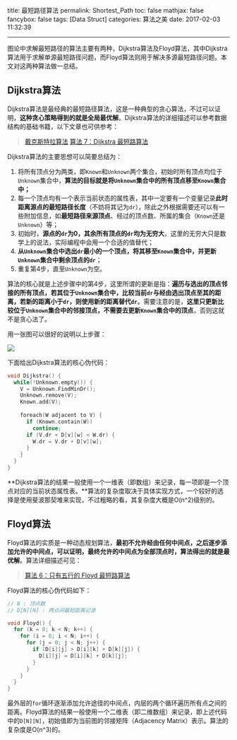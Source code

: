 title: 最短路径算法
permalink: Shortest_Path
toc: false
mathjax: false
fancybox: false
tags: [Data Struct]
categories: 算法之美
date: 2017-02-03 11:32:39

---

图论中求解最短路径的算法主要有两种，Dijkstra算法及Floyd算法，其中Dijkstra算法用于求解单源最短路径问题，而Floyd算法则用于解决多源最短路径问题。本文对这两种算法做一总结。

<!--more-->

## Dijkstra算法

Dijkstra算法是最经典的最短路径算法，这是一种典型的贪心算法，不过可以证明，**这种贪心策略得到的就是全局最优解**。Dijkstra算法的详细描述可以参考数据结构的基础书籍，以下文章也可供参考：

> [戴克斯特拉算法](https://zh.wikipedia.org/wiki/%E6%88%B4%E5%85%8B%E6%96%AF%E7%89%B9%E6%8B%89%E7%AE%97%E6%B3%95)
> [算法 7：Dijkstra 最短路算法](http://wiki.jikexueyuan.com/project/easy-learn-algorithm/dijkstra.html)

Dijkstra算法的主要思想可以简要总结为：

1. 将所有顶点分为两类，即`Known`和`Unknown`两个集合，初始时所有顶点均位于`Unknown`集合中，**算法的目标就是将`Unknown`集合中的所有顶点移至`Known`集合中；**
2. 每一个顶点均有一个表示当前状态的属性表，其中一定要有一个变量记录**此时距离源点的最短路径长度**（不妨将其记为`dr`），除此之外根据需要还可以有一些附加信息，如**最短路径来源顶点**、经过的顶点数、所属的集合（`Known`还是`Unknown`）等；
3. 初始时，**源点的`dr`为0，其余所有顶点的`dr`均为无穷大**，这里的无穷大只是数学上的说法，实际编程中会用一个合适的值替代；
4. **从`Unknown`集合中选出`dr`最小的一个顶点，将其移至`Known`集合中，并更新`Unknown`集合中剩余顶点的`dr`**；
5. 重复第4步，直至`Unknown`为空。

算法的核心就是上述步骤中的第4步，这里所谓的更新是指：**遍历与选出的顶点邻接的所有顶点，若其位于`Unknown`集合中，比较当前`dr`与经由选出顶点至其的距离，若新的距离小于`dr`，则使用新的距离替代`dr`**。需要注意的是，**这里只更新比较位于`Unknown`集合中的邻接顶点，不需要去更新`Known`集合中的顶点**，否则这就不是贪心法了。

用一张图可以很好的说明以上步骤：

![](https://pic.gaomf.store/Dijkstra_Animation.gif)

下面给出Dijkstra算法的核心伪代码：

``` cpp
void Dijkstra() {
  while(!Unknown.empty()) {
    V = Unknown.FindMinDr();
    Unknown.remove(V);
    Known.add(V);
    
    foreach(W adjacent to V) {
      if (Known.contain(W))
        continue;
      if (V.dr + D[v][w] < W.dr) {
        W.dr = V.dr + D[v][w];
      }
    }
  }
}
```

**Dijkstra算法的结果一般使用一个一维表（即数组）来记录，每一项即是一个顶点对应的当前状态属性表。**算法的复杂度取决于具体实现方式，一个较好的选择是使用斐波那契堆来实现，不过粗略的看，其复杂度大概是O(n^2)级别的。

## Floyd算法

Floyd算法的实质是一种动态规划算法，**最初不允许经由任何中间点，之后逐步添加允许的中间点，可以证明，最终允许的中间点为全部顶点时，算法得出的就是最优解**。算法详细描述可见：

> [算法 6：只有五行的 Floyd 最短路算法](http://wiki.jikexueyuan.com/project/easy-learn-algorithm/floyd.html)

Floyd算法的核心伪代码如下：

```cpp
// N : 顶点数
// D[N][N] : 两点间最短距离记录

void Floyd() {
  for (k = 0; k < N; k++) {
    for (i = 0; i < N; i++) {
      for (j = 0; j < N; j++) {
        if (D[i][j] > D[i][k] + D[k][j]) {
          D[i][j] = D[i][k] + D[k][j];
        }
      }
    }
  }
}
```

最外层的`for`循环逐渐添加允许途径的中间点，内层的两个循环遍历所有点之间的距离。Floyd算法的结果一般使用一个二维表（即二维数组）来记录，即上述代码中的`D[N][N]`，初始值即为当前图的邻接矩阵（Adjacency Matrix）表示。算法的复杂度是O(n^3)的。





